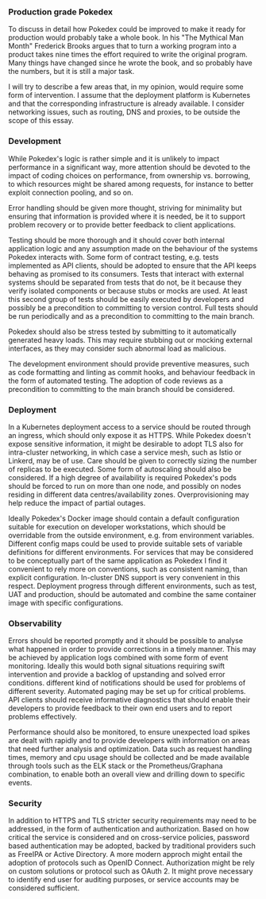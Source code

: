 ### Production grade Pokedex

To discuss in detail how Pokedex could be improved to make it ready for production would probably
take a whole book. In his "The Mythical Man Month" Frederick Brooks argues that to turn a working
program into a product takes nine times the effort required to write the original program. Many
things have changed since he wrote the book, and so probably have the numbers, but it is still a
major task.

I will try to describe a few areas that, in my opinion, would require some form of intervention.
I assume that the deployment platform is Kubernetes and that the corresponding infrastructure
is already available. I consider networking issues, such as routing, DNS and proxies, to be outside
the scope of this essay.

### Development

While Pokedex's logic is rather simple and it is unlikely to impact performance in a significant way,
more attention should be devoted to the impact of coding choices on performance, from ownership
vs. borrowing, to which resources might be shared among requests, for instance to better exploit
connection pooling, and so on.

Error handling should be given more thought, striving for minimality but ensuring that information
is provided where it is needed, be it to support problem recovery or to provide better feedback to
client applications.

Testing should be more thorough and it should cover both internal application logic and any
assumption made on the behaviour of the systems Pokedex interacts with. Some form of contract
testing, e.g. tests implemented as API clients, should be adopted to ensure that the API keeps
behaving as promised to its consumers. Tests that interact with external systems should be separated
from tests that do not, be it because they verify isolated components or because stubs or mocks are
used. At least this second group of tests should be easily executed by developers and possibly be a
precondition to committing to version control. Full tests should be run periodically and as a
precondition to committing to the main branch.

Pokedex should also be stress tested by submitting to it automatically generated heavy loads. This
may require stubbing out or mocking external interfaces, as they may consider such abnormal load as
malicious.

The development environment should provide preventive measures, such as code formatting and linting
as commit hooks, and behaviour feedback in the form of automated testing. The adoption of code
reviews as a precondition to committing to the main branch should be considered.

### Deployment

In a Kubernetes deployment access to a service should be routed through an ingress, which should
only expose it as HTTPS. While Pokedex doesn't expose sensitive information, it might be desirable
to adopt TLS also for intra-cluster networking, in which case a service mesh, such as Istio or
Linkerd, may be of use. Care should be given to correctly sizing the number of replicas to be
executed. Some form of autoscaling should also be considered. If a high degree of availability is
required Pokedex's pods should be forced to run on more than one node, and possibly on nodes
residing in different data centres/availability zones. Overprovisioning may help reduce the impact
of partial outages.

Ideally Pokedex's Docker image should contain a default configuration suitable for execution on
developer workstations, which should be overridable from the outside environment, e.g. from 
environment variables. Different config maps could be used to provide suitable sets of variable
definitions for different environments. For services that may be considered to be conceptually part
of the same application as Pokedex I find it convenient to rely more on conventions, such as
consistent naming, than explicit configuration. In-cluster DNS support is very convenient in this
respect. Deployment progress through different environments, such as test, UAT and production,
should be automated and combine the same container image with specific configurations.

### Observability

Errors should be reported promptly and it should be possible to analyse what happened in order to
provide corrections in a timely manner. This may be achieved by application logs combined with some
form of event monitoring. Ideally this would both signal situations requiring swift intervention and
provide a backlog of upstanding and solved error conditions. different kind of notifications should
be used for problems of different severity. Automated paging may be set up for critical problems.
API clients should receive informative diagnostics that should enable their developers to provide
feedback to their own end users and to report problems effectively.

Performance should also be monitored, to ensure unexpected load spikes are dealt with rapidly and to
provide developers with information on areas that need further analysis and optimization. Data such
as request handling times, memory and cpu usage should be collected and be made available through
tools such as the ELK stack or the Prometheus/Graphana combination, to enable both an overall view
and drilling down to specific events.

### Security

In addition to HTTPS and TLS stricter security requirements may need to be addressed, in the form of
authentication and authorization. Based on how critical the service is considered and on 
cross-service policies, password based authentication may be adopted, backed by traditional
providers such as FreeIPA or Active Directory. A more modern approch might entail the adoption of
protocols such as OpenID Connect. Authorization might be rely on custom solutions or protocol such 
as OAuth 2. It might prove necessary to identify end user for auditing purposes, or service accounts
may be considered sufficient.
